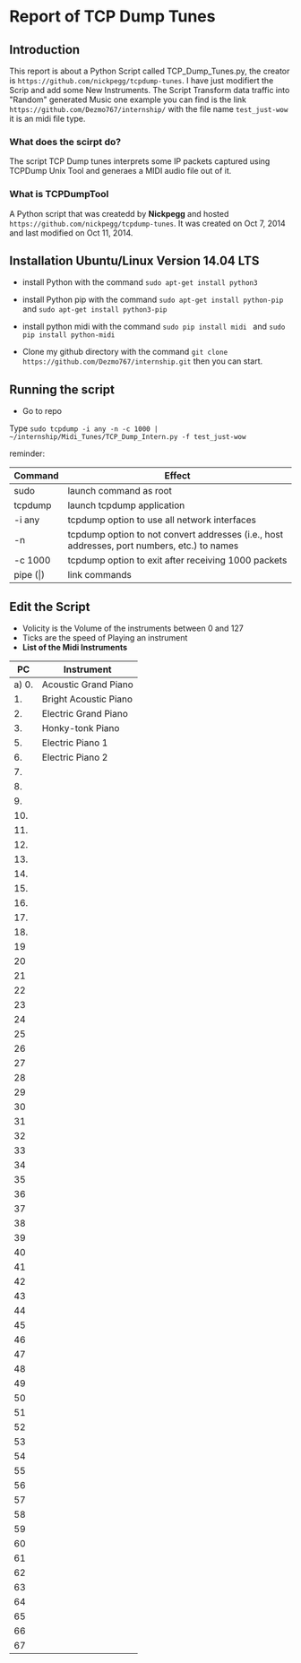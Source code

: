 # Report of TCP Dump Tunes

## Introduction

This report is about a Python Script called TCP_Dump_Tunes.py, the creator is ```https://github.com/nickpegg/tcpdump-tunes```.
I have just modifiert the Scrip and add some New Instruments.
The Script Transform data traffic into "Random" generated Music one example you can find is the link ```https://github.com/Dezmo767/internship/``` with the file name ```test_just-wow``` it is an midi file type.

### What does the scirpt do?
The script TCP Dump tunes interprets some IP packets captured using TCPDump Unix Tool and generaes a MIDI audio file out of it. 

### What is TCPDumpTool

A Python script that was createdd by **Nickpegg** and hosted ```https://github.com/nickpegg/tcpdump-tunes```. It was created on Oct 7, 2014 and last modified on Oct 11, 2014. 

## Installation Ubuntu/Linux Version 14.04 LTS

+ install Python with the command ```sudo apt-get install python3```
+ install Python pip with the command ```sudo apt-get install python-pip``` and ```sudo apt-get install python3-pip```
+ install python midi with the command ```sudo pip install midi ``` and ```sudo pip install python-midi```

+ Clone my github directory with the command ```git clone https://github.com/Dezmo767/internship.git``` then you can start.

## Running the script
+ Go to repo

Type ```sudo tcpdump -i any -n -c 1000 | ~/internship/Midi_Tunes/TCP_Dump_Intern.py -f test_just-wow```

reminder:

Command | Effect
--- | ---
sudo | launch command as root
tcpdump | launch tcpdump application
-i any | tcpdump option to use all network interfaces
-n | tcpdump option to not convert addresses (i.e., host addresses, port numbers, etc.) to names
-c 1000 | tcpdump option to exit after receiving 1000 packets
pipe (\|) | link commands

## Edit the Script
 + Volicity is the Volume of the instruments between 0 and 127
 + Ticks are the speed of Playing an instrument
 + **List of the Midi Instruments**
 
PC | Instrument
--- | ---
a) 0.| Acoustic Grand Piano
1. | Bright Acoustic Piano
2. | Electric Grand Piano
3. | Honky-tonk Piano
5. | Electric Piano 1
6. | Electric Piano 2
7. |
8. |
9. |
10. |
11. |
12. |
13. |
14. |
15. |
16. |
17. |
18. |
19 |
20 |
21|
22|
23|
24|
25|
26|
27|
28|
29|
30|
31|
32|
33|
34|
35|
36|
37|
38|
39|
40|
41|
42|
43|
44|
45|
46|
47|
48|
49|
50|
51|
52|
53|
54|
55|
56|
57|
58|
59|
60|
61|
62|
63|
64|
65|
66|
67|
